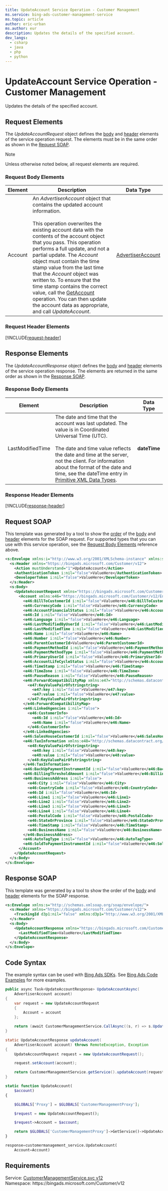 ```yaml
---
title: UpdateAccount Service Operation - Customer Management
ms.service: bing-ads-customer-management-service
ms.topic: article
author: eric-urban
ms.author: eur
description: Updates the details of the specified account.
dev_langs: 
  - csharp
  - java
  - php
  - python
---
```

# UpdateAccount Service Operation - Customer Management
Updates the details of the specified account.

## <a name="request"></a>Request Elements
The *UpdateAccountRequest* object defines the [body](#request-body) and [header](#request-header) elements of the service operation request. The elements must be in the same order as shown in the [Request SOAP](#request-soap). 

> [!NOTE]
> Unless otherwise noted below, all request elements are required.

### <a name="request-body"></a>Request Body Elements

|Element|Description|Data Type|
|-----------|---------------|-------------|
|<a name="account"></a>Account|An *AdvertiserAccount* object that contains the updated account information.<br/><br/>This operation overwrites the existing account data with the contents of the account object that you pass. This operation performs a full update, and not a partial update. The *Account* object must contain the time stamp value from the last time that the *Account* object was written to. To ensure that the time stamp contains the correct value, call the [GetAccount](getaccount.md) operation. You can then update the account data as appropriate, and call *UpdateAccount*.|[AdvertiserAccount](advertiseraccount.md)|

### <a name="request-header"></a>Request Header Elements
[!INCLUDE[request-header](./includes/request-header.md)]

## <a name="response"></a>Response Elements
The *UpdateAccountResponse* object defines the [body](#response-body) and [header](#response-header) elements of the service operation response. The elements are returned in the same order as shown in the [Response SOAP](#response-soap).

### <a name="response-body"></a>Response Body Elements

|Element|Description|Data Type|
|-----------|---------------|-------------|
|<a name="lastmodifiedtime"></a>LastModifiedTime|The date and time that the account was last updated. The value is in Coordinated Universal Time (UTC).<br/><br/>The date and time value reflects the date and time at the server, not the client. For information about the format of the date and time, see the dateTime entry in [Primitive XML Data Types](https://go.microsoft.com/fwlink/?linkid=859198).|**dateTime**|

### <a name="response-header"></a>Response Header Elements
[!INCLUDE[response-header](./includes/response-header.md)]

## <a name="request-soap"></a>Request SOAP
This template was generated by a tool to show the [order](../guides/services-protocol.md#element-order) of the [body](#request-body) and [header](#request-header) elements for the SOAP request. For supported types that you can use with this service operation, see the [Request Body Elements](#request-header) reference above.

```xml
<s:Envelope xmlns:i="http://www.w3.org/2001/XMLSchema-instance" xmlns:s="http://schemas.xmlsoap.org/soap/envelope/">
  <s:Header xmlns="https://bingads.microsoft.com/Customer/v12">
    <Action mustUnderstand="1">UpdateAccount</Action>
    <AuthenticationToken i:nil="false">ValueHere</AuthenticationToken>
    <DeveloperToken i:nil="false">ValueHere</DeveloperToken>
  </s:Header>
  <s:Body>
    <UpdateAccountRequest xmlns="https://bingads.microsoft.com/Customer/v12">
      <Account xmlns:e46="https://bingads.microsoft.com/Customer/v12/Entities" i:nil="false">
        <e46:BillToCustomerId i:nil="false">ValueHere</e46:BillToCustomerId>
        <e46:CurrencyCode i:nil="false">ValueHere</e46:CurrencyCode>
        <e46:AccountFinancialStatus i:nil="false">ValueHere</e46:AccountFinancialStatus>
        <e46:Id i:nil="false">ValueHere</e46:Id>
        <e46:Language i:nil="false">ValueHere</e46:Language>
        <e46:LastModifiedByUserId i:nil="false">ValueHere</e46:LastModifiedByUserId>
        <e46:LastModifiedTime i:nil="false">ValueHere</e46:LastModifiedTime>
        <e46:Name i:nil="false">ValueHere</e46:Name>
        <e46:Number i:nil="false">ValueHere</e46:Number>
        <e46:ParentCustomerId>ValueHere</e46:ParentCustomerId>
        <e46:PaymentMethodId i:nil="false">ValueHere</e46:PaymentMethodId>
        <e46:PaymentMethodType i:nil="false">ValueHere</e46:PaymentMethodType>
        <e46:PrimaryUserId i:nil="false">ValueHere</e46:PrimaryUserId>
        <e46:AccountLifeCycleStatus i:nil="false">ValueHere</e46:AccountLifeCycleStatus>
        <e46:TimeStamp i:nil="false">ValueHere</e46:TimeStamp>
        <e46:TimeZone i:nil="false">ValueHere</e46:TimeZone>
        <e46:PauseReason i:nil="false">ValueHere</e46:PauseReason>
        <e46:ForwardCompatibilityMap xmlns:e47="http://schemas.datacontract.org/2004/07/System.Collections.Generic" i:nil="false">
          <e47:KeyValuePairOfstringstring>
            <e47:key i:nil="false">ValueHere</e47:key>
            <e47:value i:nil="false">ValueHere</e47:value>
          </e47:KeyValuePairOfstringstring>
        </e46:ForwardCompatibilityMap>
        <e46:LinkedAgencies i:nil="false">
          <e46:CustomerInfo>
            <e46:Id i:nil="false">ValueHere</e46:Id>
            <e46:Name i:nil="false">ValueHere</e46:Name>
          </e46:CustomerInfo>
        </e46:LinkedAgencies>
        <e46:SalesHouseCustomerId i:nil="false">ValueHere</e46:SalesHouseCustomerId>
        <e46:TaxInformation xmlns:e48="http://schemas.datacontract.org/2004/07/System.Collections.Generic" i:nil="false">
          <e48:KeyValuePairOfstringstring>
            <e48:key i:nil="false">ValueHere</e48:key>
            <e48:value i:nil="false">ValueHere</e48:value>
          </e48:KeyValuePairOfstringstring>
        </e46:TaxInformation>
        <e46:BackUpPaymentInstrumentId i:nil="false">ValueHere</e46:BackUpPaymentInstrumentId>
        <e46:BillingThresholdAmount i:nil="false">ValueHere</e46:BillingThresholdAmount>
        <e46:BusinessAddress i:nil="false">
          <e46:City i:nil="false">ValueHere</e46:City>
          <e46:CountryCode i:nil="false">ValueHere</e46:CountryCode>
          <e46:Id i:nil="false">ValueHere</e46:Id>
          <e46:Line1 i:nil="false">ValueHere</e46:Line1>
          <e46:Line2 i:nil="false">ValueHere</e46:Line2>
          <e46:Line3 i:nil="false">ValueHere</e46:Line3>
          <e46:Line4 i:nil="false">ValueHere</e46:Line4>
          <e46:PostalCode i:nil="false">ValueHere</e46:PostalCode>
          <e46:StateOrProvince i:nil="false">ValueHere</e46:StateOrProvince>
          <e46:TimeStamp i:nil="false">ValueHere</e46:TimeStamp>
          <e46:BusinessName i:nil="false">ValueHere</e46:BusinessName>
        </e46:BusinessAddress>
        <e46:AutoTagType i:nil="false">ValueHere</e46:AutoTagType>
        <e46:SoldToPaymentInstrumentId i:nil="false">ValueHere</e46:SoldToPaymentInstrumentId>
      </Account>
    </UpdateAccountRequest>
  </s:Body>
</s:Envelope>
```

## <a name="response-soap"></a>Response SOAP
This template was generated by a tool to show the order of the [body](#response-body) and [header](#response-header) elements for the SOAP response.

```xml
<s:Envelope xmlns:s="http://schemas.xmlsoap.org/soap/envelope/">
  <s:Header xmlns="https://bingads.microsoft.com/Customer/v12">
    <TrackingId d3p1:nil="false" xmlns:d3p1="http://www.w3.org/2001/XMLSchema-instance">ValueHere</TrackingId>
  </s:Header>
  <s:Body>
    <UpdateAccountResponse xmlns="https://bingads.microsoft.com/Customer/v12">
      <LastModifiedTime>ValueHere</LastModifiedTime>
    </UpdateAccountResponse>
  </s:Body>
</s:Envelope>
```

## <a name="example"></a>Code Syntax
The example syntax can be used with [Bing Ads SDKs](../guides/client-libraries.md). See [Bing Ads Code Examples](../guides/code-examples.md) for more examples.
```csharp
public async Task<UpdateAccountResponse> UpdateAccountAsync(
	AdvertiserAccount account)
{
	var request = new UpdateAccountRequest
	{
		Account = account
	};

	return (await CustomerManagementService.CallAsync((s, r) => s.UpdateAccountAsync(r), request));
}
```
```java
static UpdateAccountResponse updateAccount(
	AdvertiserAccount account) throws RemoteException, Exception
{
	UpdateAccountRequest request = new UpdateAccountRequest();

	request.setAccount(account);

	return CustomerManagementService.getService().updateAccount(request);
}
```
```php
static function UpdateAccount(
	$account)
{

	$GLOBALS['Proxy'] = $GLOBALS['CustomerManagementProxy'];

	$request = new UpdateAccountRequest();

	$request->Account = $account;

	return $GLOBALS['CustomerManagementProxy']->GetService()->UpdateAccount($request);
}
```
```python
response=customermanagement_service.UpdateAccount(
	Account=Account)
```

## Requirements
Service: [CustomerManagementService.svc v12](https://clientcenter.api.bingads.microsoft.com/Api/CustomerManagement/v12/CustomerManagementService.svc)  
Namespace: https\://bingads.microsoft.com/Customer/v12  

